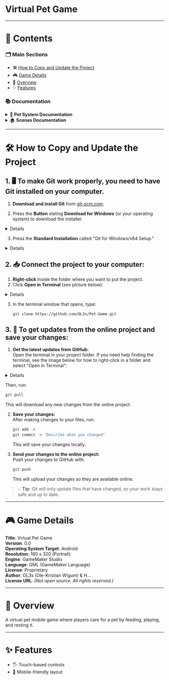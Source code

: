 # Virtual Pet Game

---
# 📑 Contents

### 🗂️ Main Sections
- 🛠️ [How to Copy and Update the Project](#️-how-to-copy-and-update-the-project)
- 🎮 [Game Details](#-game-details)
- 📝 [Overview](#-overview)
- ✨ [Features](#-features)

### 📚 Documentation

<details>
<summary>🐾 <b>Pet System Documentation</b></summary>

- 📄 [Overview](Documentation/Pet-System/Overview.md)
- 😊 [Mood](Documentation/Pet-System/Mood.md)
- 🍖 [Food](Documentation/Pet-System/Food.md)
- 🤝 [Interact](Documentation/Pet-System/Interact.md)
- 🧠 [Personality](Documentation/Pet-System/Personality.md)
- 📊 [Stats](Documentation/Pet-System/Stats.md)
- 🏨 [Hotel](Documentation/Pet-System/Hotel.md)
- 🩺 [Vet](Documentation/Pet-System/Vet.md)

</details>

<details>
<summary>🏠 <b>Scenes Documentation</b></summary>

- 📄 [Overview](Documentation/Scenes/Overview.md)
- 🏡 [Home](Documentation/Scenes/Home.md)
  - 🛁 [Bathing](Documentation/Scenes/Bathing.md)
  - 🔍 [Closeup](Documentation/Scenes/Closeup.md)
- 🏨 [Hotel](Documentation/Scenes/Hotel.md)
- 🗺️ [Map](Documentation/Scenes/Map.md)
- 🏪 [Store](Documentation/Scenes/Store.md)
- 🩺 [Vet](Documentation/Scenes/Vet.md)
- 🖼️ [Wireframes](Documentation/Scenes/Wireframes.md)

</details>

---
# 🛠️ How to Copy and Update the Project

## 1. 🖥️ **To make Git work properly, you need to have Git installed on your computer.**

1. **Download and install Git** from [git-scm.com](https://git-scm.com/downloads).

2. Press the **Button** stating **Download for Windows** (or your operating system) to download the installer.
<details>

![Download](/Git-Manual/image-1.png)

</details>

3. Press the **Standard Installation** called "Git for Windows/x64 Setup." 
<details>

![Standard Installation](/Git-Manual/image-2.png)

</details>

## 2. 📥 **Connect the project to your computer:**

1. **Right-click** inside the folder where you want to put the project.
2. Click **Open in Terminal** (see picture below):
<details>

![Open in Terminal](/Git-Manual/image.png)

</details>

3. In the terminal window that opens, type:
   ```bash
   git clone https://github.com/OL3s/Pet-Game.git
   ```

## 3. 💾 **To get updates from the online project and save your changes:**

1. **Get the latest updates from GitHub:**  
   Open the terminal in your project folder. If you need help finding the terminal, see the image below for how to right-click in a folder and select "Open in Terminal":

<details>

![Open in Terminal](/Git-Manual/image.png)

</details>

   Then, run:
   ```bash
   git pull
   ```
   This will download any new changes from the online project.

2. **Save your changes:**  
   After making changes to your files, run:
   ```bash
   git add -A
   git commit -m "Describe what you changed"
   ```
   This will save your changes locally.

3. **Send your changes to the online project:**  
   Push your changes to GitHub with:
   ```bash
   git push
   ```
   This will upload your changes so they are available online.

> 💡 **Tip:** Git will only update files that have changed, so your work stays safe and up to date.


---
# 🎮 Game Details

**Title**: Virtual Pet Game  
**Version**: 0.0  
**Operating System Target**: Android  
**Resolution**: 180 x 320 (Portrait)  
**Engine**: GameMaker Studio  
**Language**: GML (GameMaker Language)  
**License**: Proprietary  
**Author**: OL3s (Ole-Kristian Wigum) & H...  
**License URL**: *(Not open source. All rights reserved.)*

---
# 📝 Overview
A virtual pet mobile game where players care for a pet by feeding, playing, and resting it.

---
# ✨ Features
- 🖐️ Touch-based controls
- 📱 Mobile-friendly layout